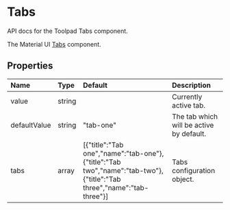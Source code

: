<!-- This file has been auto-generated using `pnpm docs:build:api`. -->

# Tabs

<p class="description">API docs for the Toolpad Tabs component.</p>

The Material UI [Tabs](https://mui.com/material-ui/react-tabs/) component.

## Properties

| Name                                        | Type                                  | Default                                                                                                                                                | Description                              |
| :------------------------------------------ | :------------------------------------ | :----------------------------------------------------------------------------------------------------------------------------------------------------- | :--------------------------------------- |
| <span class="prop-name">value</span>        | <span class="prop-type">string</span> |                                                                                                                                                        | Currently active tab.                    |
| <span class="prop-name">defaultValue</span> | <span class="prop-type">string</span> | <span class="prop-default">"tab-one"</span>                                                                                                            | The tab which will be active by default. |
| <span class="prop-name">tabs</span>         | <span class="prop-type">array</span>  | <span class="prop-default">[{"title":"Tab one","name":"tab-one"},{"title":"Tab two","name":"tab-two"},{"title":"Tab three","name":"tab-three"}]</span> | Tabs configuration object.               |
